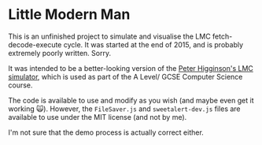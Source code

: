 # Little Modern Man

This is an unfinished project to simulate and visualise the LMC fetch-decode-execute cycle. It was started at the end of 2015, and is probably extremely poorly written. Sorry.  

It was intended to be a better-looking version of the [Peter Higginson's LMC simulator](http://peterhigginson.co.uk/lmc/), which is used as part of the A Level/ GCSE Computer Science course. 

The code is available to use and modify as you wish (and maybe even get it working 🙀). However, the `FileSaver.js` and `sweetalert-dev.js` files are available to use under the MIT license (and not by me). 

I'm not sure that the demo process is actually correct either.  


